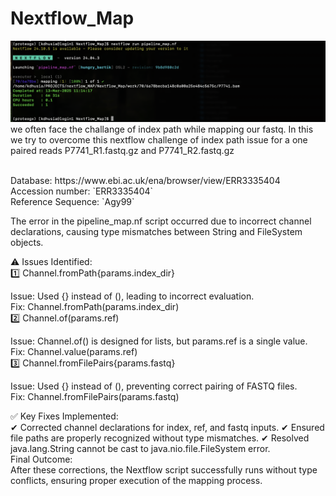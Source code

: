 # Nextflow_Map
![alt text](Screenshot.png "Mapping complete")
we often face the challange of index path while mapping our fastq. In this we try to overcome this nextflow challenge of index path issue for a one paired reads P7741_R1.fastq.gz and P7741_R2.fastq.gz

<br>
Database: https://www.ebi.ac.uk/ena/browser/view/ERR3335404 <br>
Accession number: `ERR3335404` <br>
Reference Sequence: `Agy99`  <br>

The error in the pipeline_map.nf script occurred due to incorrect channel declarations, causing type mismatches between String and FileSystem objects.

⚠ Issues Identified: <br>
1️⃣ Channel.fromPath{params.index_dir}<br>

Issue: Used {} instead of (), leading to incorrect evaluation. <br>
Fix: Channel.fromPath(params.index_dir) <br>
2️⃣ Channel.of(params.ref) <br>

Issue: Channel.of() is designed for lists, but params.ref is a single value. <br>
Fix: Channel.value(params.ref) <br>
3️⃣ Channel.fromFilePairs{params.fastq} <br>

Issue: Used {} instead of (), preventing correct pairing of FASTQ files. <br>
Fix: Channel.fromFilePairs(params.fastq) <br>

✅ Key Fixes Implemented: <br>
✔ Corrected channel declarations for index, ref, and fastq inputs.
✔ Ensured file paths are properly recognized without type mismatches.
✔ Resolved java.lang.String cannot be cast to java.nio.file.FileSystem error.
<br>
Final Outcome: <br>
After these corrections, the Nextflow script successfully runs without type conflicts, ensuring proper execution of the mapping process.
